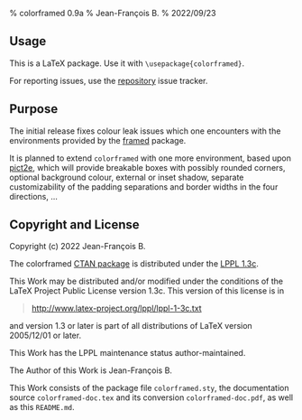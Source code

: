 % colorframed 0.9a
% Jean-François B.
% 2022/09/23

## Usage

This is a LaTeX package.  Use it with `\usepackage{colorframed}`.

For reporting issues, use the
[repository](https://github.com/jfbu/colorframed) issue tracker.

## Purpose

The initial release fixes colour leak issues which one encounters
with the environments provided by the
[framed](https://ctan.org/pkg/framed) package.

It is planned to extend `colorframed` with one more environment,
based upon [pict2e](https://ctan.org/pkg/pict2e), which will
provide breakable boxes with possibly rounded corners, optional
background colour, external or inset shadow, separate
customizability of the padding separations and border widths in
the four directions, ...

## Copyright and License

Copyright (c) 2022 Jean-François B.

The colorframed [CTAN package](https://ctan.org/pkg/colorframed)
is distributed under the
[LPPL 1.3c](https://ctan.org/license/lppl1.3c).

This Work may be distributed and/or modified under the conditions
of the LaTeX Project Public License version 1.3c. This version of
this license is in

> <http://www.latex-project.org/lppl/lppl-1-3c.txt>

and version 1.3 or later is part of all distributions of LaTeX
version 2005/12/01 or later.

This Work has the LPPL maintenance status author-maintained.

The Author of this Work is Jean-François B.

This Work consists of the package file `colorframed.sty`, the
documentation source `colorframed-doc.tex` and its conversion
`colorframed-doc.pdf`, as well as this `README.md`.
